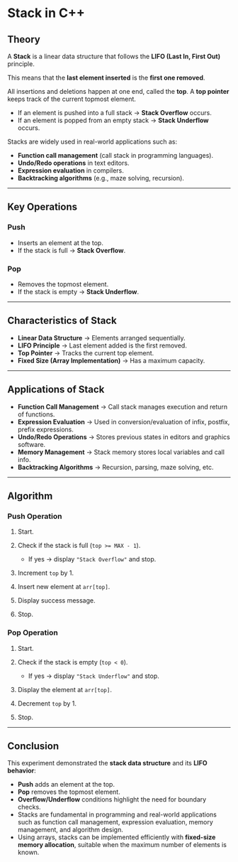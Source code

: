 
# Stack in C++

## Theory

A **Stack** is a linear data structure that follows the **LIFO (Last In, First Out)** principle.

This means that the **last element inserted** is the **first one removed**.

All insertions and deletions happen at one end, called the **top**. A **top pointer** keeps track of the current topmost element.

* If an element is pushed into a full stack → **Stack Overflow** occurs.
* If an element is popped from an empty stack → **Stack Underflow** occurs.

Stacks are widely used in real-world applications such as:

* **Function call management** (call stack in programming languages).
* **Undo/Redo operations** in text editors.
* **Expression evaluation** in compilers.
* **Backtracking algorithms** (e.g., maze solving, recursion).

---

## Key Operations

### Push

* Inserts an element at the top.
* If the stack is full → **Stack Overflow**.

### Pop

* Removes the topmost element.
* If the stack is empty → **Stack Underflow**.

---

## Characteristics of Stack

* **Linear Data Structure** → Elements arranged sequentially.
* **LIFO Principle** → Last element added is the first removed.
* **Top Pointer** → Tracks the current top element.
* **Fixed Size (Array Implementation)** → Has a maximum capacity.

---

## Applications of Stack

* **Function Call Management** → Call stack manages execution and return of functions.
* **Expression Evaluation** → Used in conversion/evaluation of infix, postfix, prefix expressions.
* **Undo/Redo Operations** → Stores previous states in editors and graphics software.
* **Memory Management** → Stack memory stores local variables and call info.
* **Backtracking Algorithms** → Recursion, parsing, maze solving, etc.

---

## Algorithm

### Push Operation

1. Start.
2. Check if the stack is full (`top >= MAX - 1`).

   * If yes → display `"Stack Overflow"` and stop.
3. Increment `top` by 1.
4. Insert new element at `arr[top]`.
5. Display success message.
6. Stop.

### Pop Operation

1. Start.
2. Check if the stack is empty (`top < 0`).

   * If yes → display `"Stack Underflow"` and stop.
3. Display the element at `arr[top]`.
4. Decrement `top` by 1.
5. Stop.

---

## Conclusion

This experiment demonstrated the **stack data structure** and its **LIFO behavior**:

* **Push** adds an element at the top.
* **Pop** removes the topmost element.
* **Overflow/Underflow** conditions highlight the need for boundary checks.
* Stacks are fundamental in programming and real-world applications such as function call management, expression evaluation, memory management, and algorithm design.
* Using arrays, stacks can be implemented efficiently with **fixed-size memory allocation**, suitable when the maximum number of elements is known.
